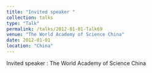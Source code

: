 ```yaml
---
title: "Invited speaker "
collection: talks
type: "Talk"
permalink: /talks/2012-01-01-Talk69
venue: "The World Academy of Science China"
date: 2012-01-01
location: "China"
---
```


Invited speaker : The World Academy of Science China
